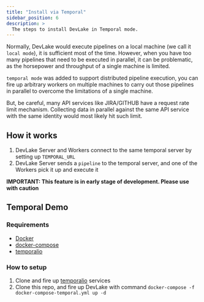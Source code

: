 ```yaml
---
title: "Install via Temporal"
sidebar_position: 6
description: >
  The steps to install DevLake in Temporal mode.
---
```



Normally, DevLake would execute pipelines on a local machine (we call it `local mode`), it is sufficient most of the time. However, when you have too many pipelines that need to be executed in parallel, it can be problematic, as the horsepower and throughput of a single machine is limited.

`temporal mode` was added to support distributed pipeline execution, you can fire up arbitrary workers on multiple machines to carry out those pipelines in parallel to overcome the limitations of a single machine.

But, be careful, many API services like JIRA/GITHUB have a request rate limit mechanism. Collecting data in parallel against the same API service with the same identity would most likely hit such limit.

## How it works

1. DevLake Server and Workers connect to the same temporal server by setting up `TEMPORAL_URL`
2. DevLake Server sends a `pipeline` to the temporal server, and one of the Workers pick it up and execute it


**IMPORTANT: This feature is in early stage of development. Please use with caution**


## Temporal Demo

### Requirements

- [Docker](https://docs.docker.com/get-docker)
- [docker-compose](https://docs.docker.com/compose/install/)
- [temporalio](https://temporal.io/)

### How to setup

1. Clone and fire up  [temporalio](https://temporal.io/) services
2. Clone this repo, and fire up DevLake with command `docker-compose -f docker-compose-temporal.yml up -d`